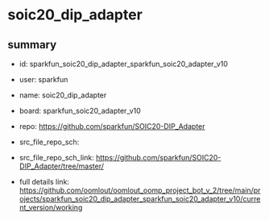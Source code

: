# soic20_dip_adapter
 
## summary 
* id: sparkfun_soic20_dip_adapter_sparkfun_soic20_adapter_v10
* user: sparkfun
* name: soic20_dip_adapter
* board: sparkfun_soic20_adapter_v10
* repo: https://github.com/sparkfun/SOIC20-DIP_Adapter



* src_file_repo_sch: 
* src_file_repo_sch_link: https://github.com/sparkfun/SOIC20-DIP_Adapter/tree/master/
* full details link: https://github.com/oomlout/oomlout_oomp_project_bot_v_2/tree/main/projects/sparkfun_soic20_dip_adapter_sparkfun_soic20_adapter_v10/current_version/working  







